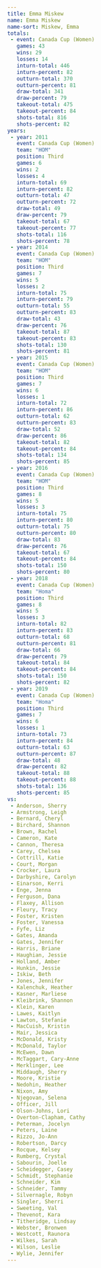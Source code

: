 ```yaml
---
title: Emma Miskew
name: Emma Miskew
name-sort: Miskew, Emma
totals:
 - event: Canada Cup (Women)
   games: 43
   wins: 29
   losses: 14
   inturn-total: 446
   inturn-percent: 82
   outturn-total: 370
   outturn-percent: 81
   draw-total: 341
   draw-percent: 79
   takeout-total: 475
   takeout-percent: 84
   shots-total: 816
   shots-percent: 82
years:
 - year: 2011
   event: Canada Cup (Women)
   team: "HOM"
   position: Third
   games: 6
   wins: 2
   losses: 4
   inturn-total: 69
   inturn-percent: 82
   outturn-total: 47
   outturn-percent: 72
   draw-total: 49
   draw-percent: 79
   takeout-total: 67
   takeout-percent: 77
   shots-total: 116
   shots-percent: 78
 - year: 2014
   event: Canada Cup (Women)
   team: "HOM"
   position: Third
   games: 7
   wins: 5
   losses: 2
   inturn-total: 75
   inturn-percent: 79
   outturn-total: 55
   outturn-percent: 83
   draw-total: 43
   draw-percent: 76
   takeout-total: 87
   takeout-percent: 83
   shots-total: 130
   shots-percent: 81
 - year: 2015
   event: Canada Cup (Women)
   team: "HOM"
   position: Third
   games: 7
   wins: 6
   losses: 1
   inturn-total: 72
   inturn-percent: 86
   outturn-total: 62
   outturn-percent: 83
   draw-total: 52
   draw-percent: 86
   takeout-total: 82
   takeout-percent: 84
   shots-total: 134
   shots-percent: 85
 - year: 2016
   event: Canada Cup (Women)
   team: "HOM"
   position: Third
   games: 8
   wins: 5
   losses: 3
   inturn-total: 75
   inturn-percent: 80
   outturn-total: 75
   outturn-percent: 80
   draw-total: 83
   draw-percent: 76
   takeout-total: 67
   takeout-percent: 84
   shots-total: 150
   shots-percent: 80
 - year: 2018
   event: Canada Cup (Women)
   team: "Homa"
   position: Third
   games: 8
   wins: 5
   losses: 3
   inturn-total: 82
   inturn-percent: 83
   outturn-total: 68
   outturn-percent: 81
   draw-total: 66
   draw-percent: 79
   takeout-total: 84
   takeout-percent: 84
   shots-total: 150
   shots-percent: 82
 - year: 2019
   event: Canada Cup (Women)
   team: "Homa"
   position: Third
   games: 7
   wins: 6
   losses: 1
   inturn-total: 73
   inturn-percent: 84
   outturn-total: 63
   outturn-percent: 87
   draw-total: 48
   draw-percent: 82
   takeout-total: 88
   takeout-percent: 88
   shots-total: 136
   shots-percent: 85
vs:
 - Anderson, Sherry
 - Armstrong, Leigh
 - Bernard, Cheryl
 - Birchard, Shannon
 - Brown, Rachel
 - Cameron, Kate
 - Cannon, Theresa
 - Carey, Chelsea
 - Cottrill, Katie
 - Court, Morgan
 - Crocker, Laura
 - Darbyshire, Carolyn
 - Einarson, Kerri
 - Enge, Jenna
 - Ferguson, Dana
 - Flaxey, Allison
 - Fleury, Tracy
 - Foster, Kristen
 - Foster, Vanessa
 - Fyfe, Liz
 - Gates, Amanda
 - Gates, Jennifer
 - Harris, Briane
 - Haughian, Jessie
 - Holland, Amber
 - Hunkin, Jessie
 - Iskiw, Beth
 - Jones, Jennifer
 - Kalenchuk, Heather
 - Kasner, Marliese
 - Kleibrink, Shannon
 - Klein, Karen
 - Lawes, Kaitlyn
 - Lawton, Stefanie
 - MacCuish, Kristin
 - Mair, Jessica
 - McDonald, Kristy
 - McDonald, Taylor
 - McEwen, Dawn
 - McTaggart, Cary-Anne
 - Merklinger, Lee
 - Middaugh, Sherry
 - Moore, Kristie
 - Nedohin, Heather
 - Nixon, Amy
 - Njegovan, Selena
 - Officer, Jill
 - Olson-Johns, Lori
 - Overton-Clapham, Cathy
 - Peterman, Jocelyn
 - Peters, Laine
 - Rizzo, Jo-Ann
 - Robertson, Darcy
 - Rocque, Kelsey
 - Rumberg, Crystal
 - Sabourin, Joelle
 - Scheidegger, Casey
 - Schmidt, Stephanie
 - Schneider, Kim
 - Schneider, Tammy
 - Silvernagle, Robyn
 - Singler, Sherri
 - Sweeting, Val
 - Thevenot, Kara
 - Titheridge, Lindsay
 - Webster, Bronwen
 - Westcott, Raunora
 - Wilkes, Sarah
 - Wilson, Leslie
 - Wylie, Jennifer
---
```

